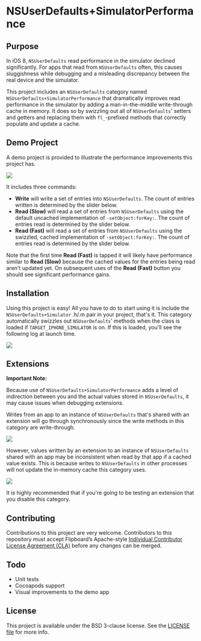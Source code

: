 # NSUserDefaults+SimulatorPerformance

## Purpose

In iOS 8, `NSUserDefaults` read performance in the simulator declined significantly. For apps that read from `NSUserDefaults` often, this causes sluggishness while debugging and a misleading discrepancy between the real device and the simulator.

This project includes an `NSUserDefaults` category named `NSUserDefaults+SimulatorPerformance` that dramatically improves read performance in the simulator by adding a man-in-the-middle write-through cache in memory. It does so by swizzling out all of `NSUserDefaults`' setters and getters and replacing them with `fl_`-prefixed methods that correctly populate and update a cache.

## Demo Project

A demo project is provided to illustrate the performance improvements this project has.

![](http://cl.ly/image/1I2N2j2g0J3K/NSUserDefaultsDemoSmall.png)

It includes three commands:

- **Write** will write a set of entries into `NSUserDefaults`. The count of entries written is determined by the slider below.
- **Read (Slow)** will read a set of entries from `NSUserDefaults` using the default uncached implementation of `-setObject:forKey:`. The count of entries read is determined by the slider below.
- **Read (Fast)** will read a set of entries from `NSUserDefaults` using the swizzled, cached implementation of `-setObject:forKey:`. The count of entries read is determined by the slider below.

Note that the first time **Read (Fast)** is tapped it will likely have performance similar to **Read (Slow)** because the cached values for the entries being read aren't updated yet. On subsequent uses of the **Read (Fast)** button you should see significant performance gains.


## Installation

Using this project is easy! All you have to do to start using it is include the `NSUserDefaults+Simulator` .h/.m pair in your project, that's it. This category automatically swizzles out `NSUserDefaults`' methods when the class is loaded if `TARGET_IPHONE_SIMULATOR` is on. If this is loaded, you'll see the following log at launch time.

![](http://cl.ly/image/2n3E3l1S1Q2U/nsuserdefaultsperflaunchlog.png)

## Extensions

**Important Note:**

Because use of `NSUserDefaults+SimulatorPerformance` adds a level of indirection between you and the actual values stored in `NSUserDefaults`, it may cause issues when debugging extensions.

Writes from an app to an instance of `NSUserDefaults` that's shared with an extension will go through synchronously since the write methods in this category are write-through.

![](http://cl.ly/image/0f1x3b2z3h28/NSUserDefaultsDiagramsExtension1.jpg)


However, values written by an extension to an instance of `NSUserDefaults` shared with an app may be inconsistent when read by that app if a cached value exists. This is because writes to `NSUserDefaults` in other processes will not update the in-memory cache this category uses.

![](http://cl.ly/image/37210e2K0L23/NSUserDefaultsDiagramsExtension2.jpg)

It is highly recommended that if you're going to be testing an extension that you disable this category.

## Contributing

Contributions to this project are very welcome. Contributors to this repository must accept Flipboard’s Apache-style [Individual Contributor License Agreement (CLA)](https://docs.google.com/forms/d/1gh9y6_i8xFn6pA15PqFeye19VqasuI9-bGp_e0owy74/viewform) before any changes can be merged.

## Todo

- Unit tests
- Cocoapods support
- Visual improvements to the demo app

## License

This project is available under the BSD 3-clause license. See the [LICENSE file](./LICENSE) for more info.